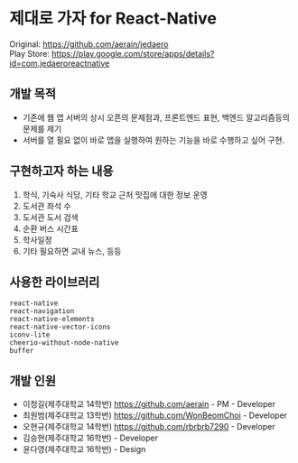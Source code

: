 # 제대로 가자 for React-Native

Original: https://github.com/aerain/jedaero <br>
Play Store: https://play.google.com/store/apps/details?id=com.jedaeroreactnative

## 개발 목적
- 기존에 웹 앱 서버의 상시 오픈의 문제점과, 프론트엔드 표현, 백엔드 알고리즘등의 문제를 제기
- 서버를 열 필요 없이 바로 앱을 실행하여 원하는 기능을 바로 수행하고 싶어 구현.

## 구현하고자 하는 내용
1. 학식, 기숙사 식당, 기타 학교 근처 맛집에 대한 정보 운영
2. 도서관 좌석 수
3. 도서관 도서 검색
4. 순환 버스 시간표
5. 학사일정
6. 기타 필요하면 교내 뉴스, 등등

## 사용한 라이브러리
```
react-native
react-navigation
react-native-elements
react-native-vector-icons
iconv-lite
cheerio-without-node-native
buffer
```
## 개발 인원
- 이청길(제주대학교 14학번) https://github.com/aerain - PM - Developer
- 최원범(제주대학교 13학번) https://github.com/WonBeomChoi - Developer
- 오현규(제주대학교 14학번) https://github.com/rbrbrb7290  - Developer
- 김승현(제주대학교 16학번) - Developer
- 윤다영(제주대학교 16학번) - Design

